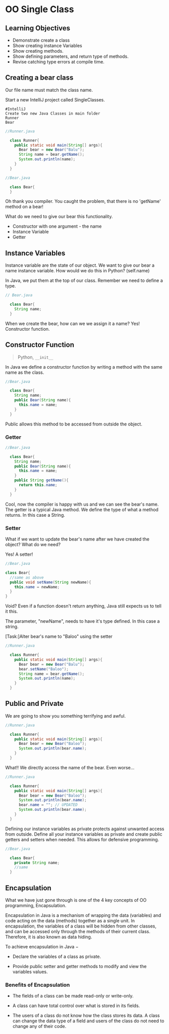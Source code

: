 # OO Single Class

## Learning Objectives
  - Demonstrate create a class
  - Show creating instance Variables
  - Show creating methods.
  - Show defining parameters, and return type of methods.
  - Revise catching type errors at compile time.


## Creating a bear class

Our file name must match the class name.

Start a new IntelliJ project called SingleClasses.

```
#IntelliJ
Create two new Java Classes in main folder
Runner
Bear
```

```java
//Runner.java

  class Runner{
    public static void main(String[] args){
      Bear bear = new Bear("Balu");
      String name = bear.getName();
      System.out.println(name);
    }
  }
```

```java
//Bear.java

  class Bear{
  }
```

  Oh thank you compiler. You caught the problem, that there is no 'getName' method on a bear!

  What do we need to give our bear this functionality.
  - Constructor with one argument - the name
  - Instance Variable
  - Getter

## Instance Variables

Instance variable are the state of our object.  We want to give our bear a name instance variable.
How would we do this in Python?  (self.name)

In Java, we put them at the top of our class.  Remember we need to define a type.

```java
// Bear.java

  class Bear{
    String name;
  }
```

When we create the bear, how can we we assign it a name? Yes! Constructor function.

## Constructor Function

>  Python, ```__init__```

In Java we define a constructor function by writing a method with the same name as the class.

```java
//Bear.java

  class Bear{
    String name;
    public Bear(String name){
      this.name = name;
    }
  }
```

Public allows this method to be accessed from outside the object.

### Getter

```java
//Bear.java

  class Bear{
    String name;
    public Bear(String name){
      this.name = name;
    }
    public String getName(){
      return this.name;
    }
  }
```

Cool, now the compiler is happy with us and we can see the bear's name.
The getter is a typical Java method.  We define the type of what a method returns. In this case a String.

### Setter

What if we want to update the bear's name after we have created the object? What do we need?

Yes! A setter!

```java
//Bear.java

class Bear{
  //same as above
  public void setName(String newName){
    this.name = newName;
  }
}
```
Void? Even if a function doesn't return anything, Java still expects us to tell it this.

The parameter, "newName", needs to have it's type defined. In this case a string.

[Task:]Alter bear's name to "Baloo" using the setter

```java
//Runner.java

  class Runner{
    public static void main(String[] args){
      Bear bear = new Bear("Balu");
      bear.setName("Baloo");
      String name = bear.getName();
      System.out.println(name);
    }
  }
```

## Public and Private
We are going to show you something terrifying and awful.

```java
//Runner.java

  class Runner{
    public static void main(String[] args){
      Bear bear = new Bear("Baloo");
      System.out.println(bear.name);
    }
  }
```

What!!  We directly access the name of the bear.  Even worse...

```java
//Runner.java

  class Runner{
    public static void main(String[] args){
      Bear bear = new Bear("Baloo");
      System.out.println(bear.name);
      bear.name = ""; // UPDATED
      System.out.println(bear.name);
    }
  }
```

Defining our instance variables as private protects against unwanted access from outside. Define all your instance variables as private and create public getters and setters when needed.  This allows for defensive programming.

```java
//Bear.java

  class Bear{
    private String name;
    //same
  }
```

## Encapsulation

What we have just gone through is one of the 4 key concepts of OO programming, Encapsulation.

Encapsulation in Java is a mechanism of wrapping the data (variables) and code acting on the data (methods) together as a single unit. In encapsulation, the variables of a class will be hidden from other classes, and can be accessed only through the methods of their current class. Therefore, it is also known as data hiding.

To achieve encapsulation in Java −

- Declare the variables of a class as private.

- Provide public setter and getter methods to modify and view the variables values.

### Benefits of Encapsulation

- The fields of a class can be made read-only or write-only.

- A class can have total control over what is stored in its fields.

- The users of a class do not know how the class stores its data. A class can change the data type of a field and users of the class do not need to change any of their code.
